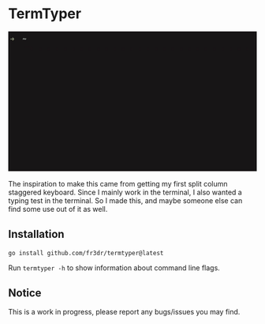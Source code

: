 
# TermTyper

!["demo gif"](/demo.gif)

The inspiration to make this came from getting my first split column staggered keyboard.
Since I mainly work in the terminal, I also wanted a typing test in the terminal.
So I made this, and maybe someone else can find some use out of it as well.

## Installation
```
go install github.com/fr3dr/termtyper@latest
```
Run ```termtyper -h``` to show information about command line flags.

## Notice
This is a work in progress, please report any bugs/issues you may find.
